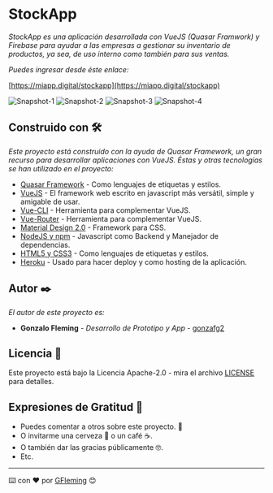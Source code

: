 # StockApp

_StockApp es una aplicación desarrollada con VueJS (Quasar Framwork) y Firebase para ayudar a las empresas a gestionar su inventario de productos, ya sea, de uso interno como también para sus ventas._

_Puedes ingresar desde éste enlace:_

[https://miapp.digital/stockapp](https://miapp.digital/stockapp)

![Snapshot-1](https://github.com/gonzafg2/StockApp/blob/master/snap1.png)
![Snapshot-2](https://github.com/gonzafg2/StockApp/blob/master/snap2.png)
![Snapshot-3](https://github.com/gonzafg2/StockApp/blob/master/snap3.png)
![Snapshot-4](https://github.com/gonzafg2/StockApp/blob/master/snap4.png)

## Construido con 🛠️

_Este proyecto está construido con la ayuda de Quasar Framework, un gran recurso para desarrollar aplicaciones con VueJS. Éstas y otras tecnologías se han utilizado en el proyecto:_

* [Quasar Framework](https://quasar.dev/) - Como lenguajes de etiquetas y estilos.
* [VueJS](https://vuejs.org/) - El framework web escrito en javascript más versátil, simple y amigable de usar.
* [Vue-CLI](https://cli.vuejs.org/) - Herramienta para complementar VueJS.
* [Vue-Router](https://router.vuejs.org/) - Herramienta para complementar VueJS.
* [Material Design 2.0](https://material.io/) - Framework para CSS.
* [NodeJS y npm](https://nodejs.org/) - Javascript como Backend y Manejador de dependencias.
* [HTML5 y CSS3](https://www.w3.org/) - Como lenguajes de etiquetas y estilos.
* [Heroku](https://www.heroku.com) - Usado para hacer deploy y como hosting de la aplicación.

## Autor ✒️

_El autor de este proyecto es:_

* **Gonzalo Fleming** - *Desarrollo de Prototipo y App* - [gonzafg2](https://github.com/gonzafg2)

<!-- También puedes mirar la lista de todos los [contribuyentes](https://github.com/your/project/contributors) quíenes han participado en este proyecto.  -->

## Licencia 📄

Este proyecto está bajo la Licencia Apache-2.0 - mira el archivo [LICENSE](https://github.com/gonzafg2/ColorsApp/blob/master/LICENSE) para detalles.

## Expresiones de Gratitud 🎁

* Puedes comentar a otros sobre este proyecto. 📢
* O invitarme una cerveza 🍺 o un café ☕.
* O también dar las gracias públicamente 🤓.
* Etc.

---
⌨️ con ❤️ por [GFleming](https://github.com/gonzafg2) 😊
